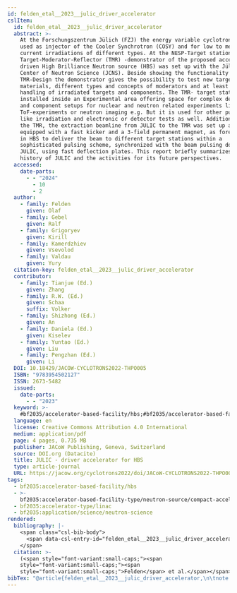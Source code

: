 ```yaml
---
id: felden_etal__2023__julic_driver_accelerator
cslItem:
  id: felden_etal__2023__julic_driver_accelerator
  abstract: >-
    At the Forschungszentrum Jülich (FZJ) the energy variable cyclotron JULIC is
    used as injector of the Cooler Synchrotron (COSY) and for low to medium
    current irradiations of different types. At the NESP-Target station a
    Target-Moderator-Reflector (TMR) -demonstrator of the proposed accelerator
    driven High Brilliance Neutron source (HBS) was set up with the Jülich
    Center of Neutron Science (JCNS). Beside showing the functionality of the
    TMR-Design the demonstrator gives the possibility to test new target
    materials, different types and concepts of moderators and at least the
    handling of irradiated targets and components. The TMR- target station is
    installed inside an Experimental area offering space for complex detector
    and component setups for nuclear and neutron related experiments like
    ToF-experiments or neutron imaging e.g. But it is used for other purposes
    like irradiation and electronic or detector tests as well. Additionally to
    the TMR, the extraction beamline from JULIC to the TMR was set up and
    equipped with a fast kicker and a 3-field permanent magnet, as foreseen in
    in HBS to deliver the beam to different target stations within a
    sophisticated pulsing scheme, synchronized with the beam pulsing done at
    JULIC, using fast deflection plates. This report briefly summarizes the
    history of JULIC and the activities for its future perspectives.
  accessed:
    date-parts:
      - - "2024"
        - 10
        - 2
  author:
    - family: Felden
      given: Olaf
    - family: Gebel
      given: Ralf
    - family: Grigoryev
      given: Kirill
    - family: Kamerdzhiev
      given: Vsevolod
    - family: Valdau
      given: Yury
  citation-key: felden_etal__2023__julic_driver_accelerator
  contributor:
    - family: Tianjue (Ed.)
      given: Zhang
    - family: R.W. (Ed.)
      given: Schaa
      suffix: Volker
    - family: Shizhong (Ed.)
      given: An
    - family: Daniela (Ed.)
      given: Kiselev
    - family: Yuntao (Ed.)
      given: Liu
    - family: Pengzhan (Ed.)
      given: Li
  DOI: 10.18429/JACOW-CYCLOTRONS2022-THPO005
  ISBN: "9783954502127"
  ISSN: 2673-5482
  issued:
    date-parts:
      - - "2023"
  keyword: >-
    #bf2035/accelerator-based-facility/hbs;#bf2035/accelerator-based-facility-type/neutron-source/compact-accelerator-based-neutron-source;#bf2035/accelerator-type/linac;#bf2035/application/science/neutron-science
  language: en
  license: Creative Commons Attribution 4.0 International
  medium: application/pdf
  page: 4 pages, 0.735 MB
  publisher: JACoW Publishing, Geneva, Switzerland
  source: DOI.org (Datacite)
  title: JULIC - driver accelerator for HBS
  type: article-journal
  URL: https://jacow.org/cyclotrons2022/doi/JACoW-CYCLOTRONS2022-THPO005.html
tags:
  - bf2035:accelerator-based-facility/hbs
  - >-
    bf2035:accelerator-based-facility-type/neutron-source/compact-accelerator-based-neutron-source
  - bf2035:accelerator-type/linac
  - bf2035:application/science/neutron-science
rendered:
  bibliography: |-
    <span class="csl-bib-body">
      <span data-csl-entry-id="felden_etal__2023__julic_driver_accelerator" class="csl-entry"><span class='author-bib'>Felden, Gebel, R., Grigoryev, K., Kamerdzhiev, V., &#38; Valdau, Y.</span>. <span class='date-bib'>(2023)</span>. <span class='title'><b><i>JULIC - driver accelerator for HBS</i></b></span> [Application/pdf]. 4 pages, 0.735 MB. <span class='URL'><a href='https://doi.org/10.18429/JACOW-CYCLOTRONS2022-THPO005'>LINK</a></span></span>
    </span>
  citation: >-
    (<span style="font-variant:small-caps;"><span
    style="font-variant:small-caps;"><span
    style="font-variant:small-caps;">Felden</span> et al.</span></span>, 2023)
bibTex: "@article{felden_etal__2023__julic_driver_accelerator,\n\tnote = {[Online; accessed 2024-10-02]},\n\tauthor = {Felden, Olaf and Gebel, Ralf and Grigoryev, Kirill and Kamerdzhiev, Vsevolod and Valdau, Yury},\n\tdoi = {10.18429/JACOW-CYCLOTRONS2022-THPO005},\n\tisbn = {9783954502127},\n\tissn = {2673-5482},\n\tyear = {2023},\n\tpages = {4 pages, 0.735 MB},\n\tpublisher = {JACoW Publishing, Geneva, Switzerland},\n\ttitle = {JULIC - driver accelerator for {HBS}},\n\turl = {https://jacow.org/cyclotrons2022/doi/JACoW-CYCLOTRONS2022-THPO005.html},\n}\n\n"
---
```

